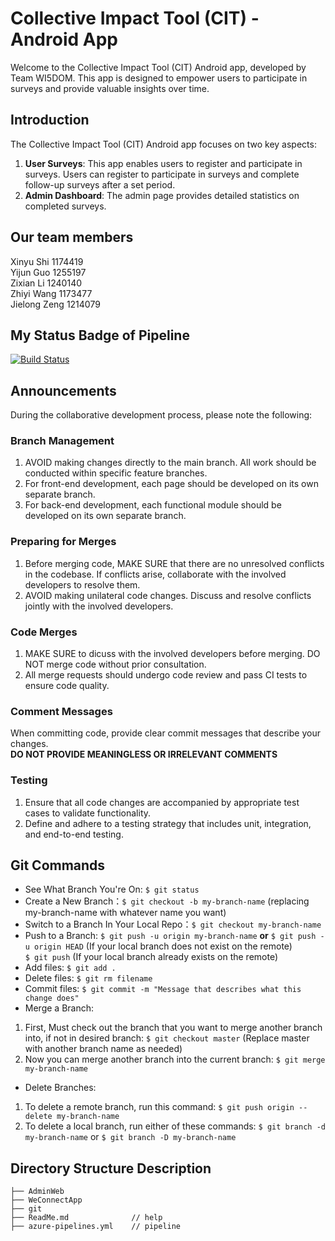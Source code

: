 # Collective Impact Tool (CIT) - Android App

Welcome to the Collective Impact Tool (CIT) Android app, developed by Team WI5DOM. This app is designed to empower users to participate in surveys and provide valuable insights over time.  

## Introduction  

The Collective Impact Tool (CIT) Android app focuses on two key aspects:  
1. **User Surveys**: This app enables users to register and participate in surveys. Users can register to participate in surveys and complete follow-up surveys after a set period.  
2. **Admin Dashboard**: The admin page provides detailed statistics on completed surveys.   

## Our team members  

Xinyu Shi     1174419  
Yijun Guo     1255197  
Zixian Li     1240140  
Zhiyi Wang    1173477  
Jielong Zeng  1214079  

## My Status Badge of Pipeline
[![Build Status](https://dev.azure.com/CIT-team75/CIT-Android-team75/_apis/build/status%2FIsabelllle.CIT-Android-team75?branchName=main)](https://dev.azure.com/CIT-team75/CIT-Android-team75/_build/latest?definitionId=1&branchName=main)

## Announcements  

During the collaborative development process, please note the following:  

### Branch Management  

1. AVOID making changes directly to the main branch. All work should be conducted within specific feature branches.  
2. For front-end development, each page should be developed on its own separate branch.  
3. For back-end development, each functional module should be developed on its own separate branch.  

### Preparing for Merges  

1. Before merging code, MAKE SURE that there are no unresolved conflicts in the codebase. If conflicts arise, collaborate with the involved developers to resolve them.  
2. AVOID making unilateral code changes. Discuss and resolve conflicts jointly with the involved developers.  

### Code Merges  

1. MAKE SURE to dicuss with the involved developers before merging. DO NOT merge code without prior consultation.  
2. All merge requests should undergo code review and pass CI tests to ensure code quality.  

### Comment Messages  
When committing code, provide clear commit messages that describe your changes.   
**DO NOT PROVIDE MEANINGLESS OR IRRELEVANT COMMENTS**  

### Testing
1. Ensure that all code changes are accompanied by appropriate test cases to validate functionality.
2. Define and adhere to a testing strategy that includes unit, integration, and end-to-end testing.  

## Git Commands
- See What Branch You're On: `$ git status`  
- Create a New Branch：`$ git checkout -b my-branch-name` (replacing my-branch-name with whatever name you want)  
- Switch to a Branch In Your Local Repo：`$ git checkout my-branch-name`  
- Push to a Branch: `$ git push -u origin my-branch-name` **or** `$ git push -u origin HEAD` (If your local branch does not exist on the remote)  
                    `$ git push` (If your local branch already exists on the remote)  
- Add files: `$ git add .`  
- Delete files:  `$ git rm filename`  
- Commit files: `$ git commit -m "Message that describes what this change does"`  
- Merge a Branch:  
1. First, Must check out the branch that you want to merge another branch into, if not in desired branch: `$ git checkout master` (Replace master with another branch name as needed)  
2. Now you can merge another branch into the current branch: `$ git merge my-branch-name`  
- Delete Branches:  
1. To delete a remote branch, run this command: `$ git push origin --delete my-branch-name`  
2. To delete a local branch, run either of these commands: `$ git branch -d my-branch-name` or `$ git branch -D my-branch-name`  

## Directory Structure Description  
    ├── AdminWeb
    ├── WeConnectApp
    ├── git
    ├── ReadMe.md              // help  
    ├── azure-pipelines.yml    // pipeline  
    

